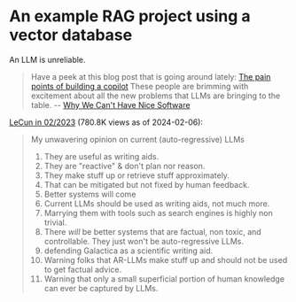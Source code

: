 # An example RAG project using a vector database

An LLM is unreliable.

> Have a peek at this blog post that is going around lately: [The pain points
> of building a copilot](https://austinhenley.com/blog/copilotpainpoints.html)
> These people are brimming with excitement about all the new problems that
> LLMs are bringing to the table. -- [Why We Can't Have Nice Software](https://andrewkelley.me/post/why-we-cant-have-nice-software.html)

[LeCun in 02/2023](https://twitter.com/ylecun/status/1625118108082995203) (780.8K views as of 2024-02-06):

> My unwavering opinion on current (auto-regressive) LLMs
> 1. They are useful as writing aids.
> 2. They are "reactive" & don't plan nor reason.
> 3. They make stuff up or retrieve stuff approximately.
> 4. That can be mitigated but not fixed by human feedback.
> 5. Better systems will come
> 6. Current LLMs should be used as writing aids, not much more.
> 7. Marrying them with tools such as search engines is highly non trivial.
> 8. There *will* be better systems that are factual, non toxic, and controllable. They just won't be auto-regressive LLMs.
> 9. defending Galactica as a scientific writing aid.
> 10. Warning folks that AR-LLMs make stuff up and should not be used to get factual advice.
> 11. Warning that only a small superficial portion of human knowledge can ever be captured by LLMs.
